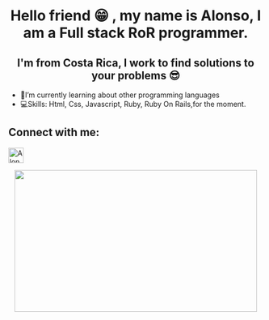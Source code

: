 <h1 align="center">Hello friend 😁 , my name is Alonso, I am a Full stack RoR programmer. </h1>

<h2 align="center">I'm from Costa Rica, I work to find solutions to your problems 😎</h3>

- 📘I’m currently learning about other programming languages 
- 💻Skills: Html, Css, Javascript, Ruby, Ruby On Rails,for the moment.

<p align="left">
<h2  align="left">Connect with me:</h3>
<a href="https://www.linkedin.com/in/alonso-viales-arrieta-524183201/">
  <img alt="Alonso Viales LinkedIn" width="30px" src="https://cdn.jsdelivr.net/npm/simple-icons@v3/icons/linkedin.svg" />
</a>
</p>
<p align="center">
<img src="https://media1.giphy.com/media/12BYUePgtn7sis/giphy.gif?cid=ecf05e470jzsuwisi6jdg5diompvyfkeipxtty8xvgtspfc1&rid=giphy.gif&ct=g" width="480" height="280" />
</p>
